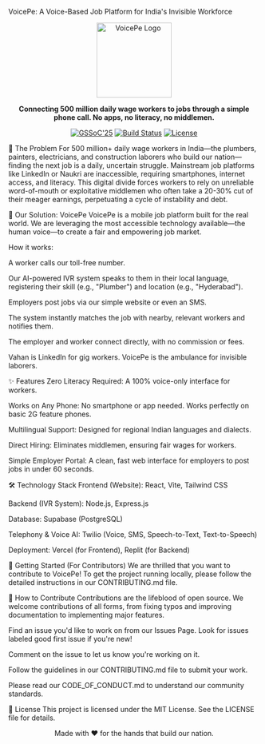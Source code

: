 VoicePe: A Voice-Based Job Platform for India's Invisible Workforce
<p align="center">
<img src="https://raw.githubusercontent.com/Biradarvanshika/VoicePe/main/assets/voicepe-logo.jpg" alt="VoicePe Logo" width="150"/>
</p>

<p align="center">
<strong>Connecting 500 million daily wage workers to jobs through a simple phone call. No apps, no literacy, no middlemen.</strong>
</p>

<p align="center">
<a href="https://www.gssoc.co/"><img src="https://img.shields.io/badge/GSSoC'25-Project-orange" alt="GSSoC'25"></a>
<a href="#"><img src="https://img.shields.io/badge/build-passing-brightgreen" alt="Build Status"></a>
<a href="https://github.com/Biradarvanshika/VoicePe/blob/main/LICENSE"><img src="https://img.shields.io/badge/license-MIT-blue" alt="License"></a>
</p>

🎯 The Problem
For 500 million+ daily wage workers in India—the plumbers, painters, electricians, and construction laborers who build our nation—finding the next job is a daily, uncertain struggle. Mainstream job platforms like LinkedIn or Naukri are inaccessible, requiring smartphones, internet access, and literacy. This digital divide forces workers to rely on unreliable word-of-mouth or exploitative middlemen who often take a 20-30% cut of their meager earnings, perpetuating a cycle of instability and debt.

🚀 Our Solution: VoicePe
VoicePe is a mobile job platform built for the real world. We are leveraging the most accessible technology available—the human voice—to create a fair and empowering job market.

How it works:

A worker calls our toll-free number.

Our AI-powered IVR system speaks to them in their local language, registering their skill (e.g., "Plumber") and location (e.g., "Hyderabad").

Employers post jobs via our simple website or even an SMS.

The system instantly matches the job with nearby, relevant workers and notifies them.

The employer and worker connect directly, with no commission or fees.

Vahan is LinkedIn for gig workers. VoicePe is the ambulance for invisible laborers.

✨ Features
Zero Literacy Required: A 100% voice-only interface for workers.

Works on Any Phone: No smartphone or app needed. Works perfectly on basic 2G feature phones.

Multilingual Support: Designed for regional Indian languages and dialects.

Direct Hiring: Eliminates middlemen, ensuring fair wages for workers.

Simple Employer Portal: A clean, fast web interface for employers to post jobs in under 60 seconds.

🛠️ Technology Stack
Frontend (Website): React, Vite, Tailwind CSS

Backend (IVR System): Node.js, Express.js

Database: Supabase (PostgreSQL)

Telephony & Voice AI: Twilio (Voice, SMS, Speech-to-Text, Text-to-Speech)

Deployment: Vercel (for Frontend), Replit (for Backend)

🏁 Getting Started (For Contributors)
We are thrilled that you want to contribute to VoicePe! To get the project running locally, please follow the detailed instructions in our CONTRIBUTING.md file.

🤝 How to Contribute
Contributions are the lifeblood of open source. We welcome contributions of all forms, from fixing typos and improving documentation to implementing major features.

Find an issue you'd like to work on from our Issues Page. Look for issues labeled good first issue if you're new!

Comment on the issue to let us know you're working on it.

Follow the guidelines in our CONTRIBUTING.md file to submit your work.

Please read our CODE_OF_CONDUCT.md to understand our community standards.

📄 License
This project is licensed under the MIT License. See the LICENSE file for details.

<p align="center">
Made with ❤️ for the hands that build our nation.
</p>
